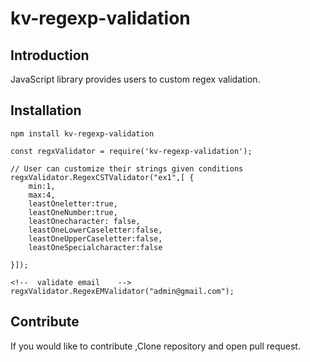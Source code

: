 # kv-regexp-validation

## Introduction 
JavaScript library provides users to custom regex validation.

## Installation
```  
npm install kv-regexp-validation
```

```JS
const regxValidator = require('kv-regexp-validation');

// User can customize their strings given conditions
regxValidator.RegexCSTValidator("ex1",[ {
    min:1,
    max:4,
    leastOneletter:true,
    leastOneNumber:true,
    leastOnecharacter: false,
    leastOneLowerCaseletter:false,
    leastOneUpperCaseletter:false,
    leastOneSpecialcharacter:false

}]);

<!--  validate email    -->
regxValidator.RegexEMValidator("admin@gmail.com");
```

## Contribute
If you would like to contribute ,Clone repository and open pull request.




